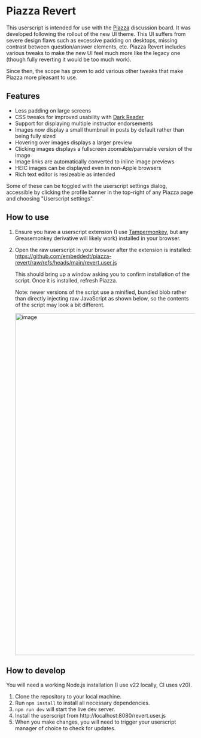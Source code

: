 # Piazza Revert

This userscript is intended for use with the [Piazza](https://piazza.com) discussion board. It was developed following the rollout of the new UI theme.
This UI suffers from severe design flaws such as excessive padding on desktops, missing contrast between question/answer elements, etc. Piazza Revert
includes various tweaks to make the new UI feel much more like the legacy one (though fully reverting it would be too much work).

Since then, the scope has grown to add various other tweaks that make Piazza more pleasant to use.

## Features

* Less padding on large screens
* CSS tweaks for improved usability with [Dark Reader](https://darkreader.org/)
* Support for displaying multiple instructor endorsements
* Images now display a small thumbnail in posts by default rather than being fully sized
* Hovering over images displays a larger preview
* Clicking images displays a fullscreen zoomable/pannable version of the image
* Image links are automatically converted to inline image previews
* HEIC images can be displayed even in non-Apple browsers
* Rich text editor is resizeable as intended

Some of these can be toggled with the userscript settings dialog, accessible by clicking the profile banner in the top-right of any Piazza page and choosing "Userscript settings".

## How to use

1. Ensure you have a userscript extension (I use [Tampermonkey](https://www.tampermonkey.net/), but any Greasemonkey derivative will likely work) installed in your browser.
2. Open the raw userscript in your browser after the extension is installed: https://github.com/embeddedt/piazza-revert/raw/refs/heads/main/revert.user.js

   This should bring up a window asking you to confirm installation of the script. Once it is installed, refresh Piazza.

   Note: newer versions of the script use a minified, bundled blob rather than
   directly injecting raw JavaScript as shown below, so the contents of the
   script may look a bit different.

   <img width="1920" height="914" alt="image" src="https://github.com/user-attachments/assets/37cabccf-2e73-4f19-9fca-eb37f161565b" />

## How to develop

You will need a working Node.js installation (I use v22 locally, CI uses v20).

1. Clone the repository to your local machine.
2. Run `npm install` to install all necessary dependencies.
3. `npm run dev` will start the live dev server.
4. Install the userscript from http://localhost:8080/revert.user.js
5. When you make changes, you will need to trigger your userscript manager of choice to check for updates.
